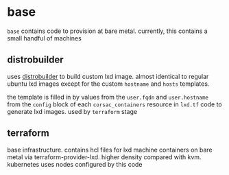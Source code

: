 # base

`base` contains code to provision at bare metal. currently, this contains a small handful of machines

## distrobuilder

uses [distrobuilder](https://github.com/lxc/distrobuilder) to build custom lxd image. almost identical to regular ubuntu lxd images except for the custom `hostname` and `hosts` templates.

the template is filled in by values from the `user.fqdn` and `user.hostname` from the `config` block of each `corsac_containers` resource in `lxd.tf`
code to generate lxd images. used by `terraform` stage

## terraform

base infrastructure. contains hcl files for lxd machine containers on bare metal via terraform-provider-lxd. higher density compared with kvm. kubernetes uses nodes configured by this code
